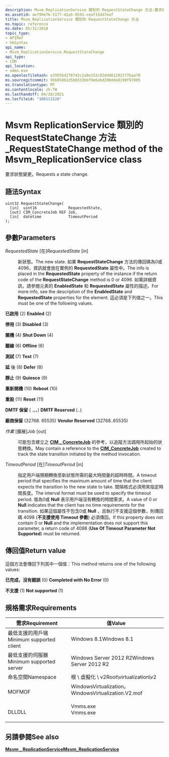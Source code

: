```yaml
---
description: Msvm_ReplicationService 類別的 RequestStateChange 方法-要求狀態變更。
ms.assetid: ae799e76-5177-42a5-8591-ceaf15dd7eaf
title: Msvm_ReplicationService 類別的 RequestStateChange 方法
ms.topic: reference
ms.date: 05/31/2018
topic_type:
- APIRef
- kbSyntax
api_name:
- Msvm_ReplicationService.RequestStateChange
api_type:
- COM
api_location:
- vmms.exe
ms.openlocfilehash: e2955bd278742c2a8e152c83ddd61292277baa70
ms.sourcegitcommit: 95685061d5b0333bbf9e6ebd208dde8190f97005
ms.translationtype: MT
ms.contentlocale: zh-TW
ms.lasthandoff: 04/28/2021
ms.locfileid: "108111526"
---
```

# <a name="requeststatechange-method-of-the-msvm_replicationservice-class"></a><span data-ttu-id="9ba1e-103">Msvm ReplicationService 類別的 RequestStateChange 方法 \_</span><span class="sxs-lookup"><span data-stu-id="9ba1e-103">RequestStateChange method of the Msvm\_ReplicationService class</span></span>

<span data-ttu-id="9ba1e-104">要求狀態變更。</span><span class="sxs-lookup"><span data-stu-id="9ba1e-104">Requests a state change.</span></span>

## <a name="syntax"></a><span data-ttu-id="9ba1e-105">語法</span><span class="sxs-lookup"><span data-stu-id="9ba1e-105">Syntax</span></span>


```mof
uint32 RequestStateChange(
  [in]  uint16              RequestedState,
  [out] CIM_ConcreteJob REF Job,
  [in]  datetime            TimeoutPeriod
);
```



## <a name="parameters"></a><span data-ttu-id="9ba1e-106">參數</span><span class="sxs-lookup"><span data-stu-id="9ba1e-106">Parameters</span></span>

<dl> <dt>

<span data-ttu-id="9ba1e-107">*RequestedState* \[在\]</span><span class="sxs-lookup"><span data-stu-id="9ba1e-107">*RequestedState* \[in\]</span></span>
</dt> <dd>

<span data-ttu-id="9ba1e-108">新狀態。</span><span class="sxs-lookup"><span data-stu-id="9ba1e-108">The new state.</span></span> <span data-ttu-id="9ba1e-109">如果 **RequestStateChange** 方法的傳回碼為0或4096，資訊就會放在實例的 **RequestedState** 屬性中。</span><span class="sxs-lookup"><span data-stu-id="9ba1e-109">The info is placed in the **RequestedState** property of the instance if the return code of the **RequestStateChange** method is 0 or 4096.</span></span> <span data-ttu-id="9ba1e-110">如需詳細資訊，請參閱元素的 **EnabledState** 和 **RequestedState** 屬性的描述。</span><span class="sxs-lookup"><span data-stu-id="9ba1e-110">For more info, see the description of the **EnabledState** and **RequestedState** properties for the element.</span></span> <span data-ttu-id="9ba1e-111">這必須是下列值之一。</span><span class="sxs-lookup"><span data-stu-id="9ba1e-111">This must be one of the following values.</span></span>

<dt>

<span id="Enabled"></span><span id="enabled"></span><span id="ENABLED"></span>

<span data-ttu-id="9ba1e-112">**已啟用** (2) </span><span class="sxs-lookup"><span data-stu-id="9ba1e-112">**Enabled** (2)</span></span>


</dt> <dd></dd> <dt>

<span id="Disabled"></span><span id="disabled"></span><span id="DISABLED"></span>

<span data-ttu-id="9ba1e-113">**停用** (3) </span><span class="sxs-lookup"><span data-stu-id="9ba1e-113">**Disabled** (3)</span></span>


</dt> <dd></dd> <dt>

<span id="Shut_Down"></span><span id="shut_down"></span><span id="SHUT_DOWN"></span>

<span data-ttu-id="9ba1e-114">**關機** (4) </span><span class="sxs-lookup"><span data-stu-id="9ba1e-114">**Shut Down** (4)</span></span>


</dt> <dd></dd> <dt>

<span id="Offline"></span><span id="offline"></span><span id="OFFLINE"></span>

<span data-ttu-id="9ba1e-115">**離線** (6) </span><span class="sxs-lookup"><span data-stu-id="9ba1e-115">**Offline** (6)</span></span>


</dt> <dd></dd> <dt>

<span id="Test"></span><span id="test"></span><span id="TEST"></span>

<span data-ttu-id="9ba1e-116">**測試** (7) </span><span class="sxs-lookup"><span data-stu-id="9ba1e-116">**Test** (7)</span></span>


</dt> <dd></dd> <dt>

<span id="Defer"></span><span id="defer"></span><span id="DEFER"></span>

<span data-ttu-id="9ba1e-117">**延** 後 (8) </span><span class="sxs-lookup"><span data-stu-id="9ba1e-117">**Defer** (8)</span></span>


</dt> <dd></dd> <dt>

<span id="Quiesce"></span><span id="quiesce"></span><span id="QUIESCE"></span>

<span data-ttu-id="9ba1e-118">**靜止** (9) </span><span class="sxs-lookup"><span data-stu-id="9ba1e-118">**Quiesce** (9)</span></span>


</dt> <dd></dd> <dt>

<span id="Reboot"></span><span id="reboot"></span><span id="REBOOT"></span>

<span data-ttu-id="9ba1e-119">**重新開機** (10) </span><span class="sxs-lookup"><span data-stu-id="9ba1e-119">**Reboot** (10)</span></span>


</dt> <dd></dd> <dt>

<span id="Reset"></span><span id="reset"></span><span id="RESET"></span>

<span data-ttu-id="9ba1e-120">**重設** (11) </span><span class="sxs-lookup"><span data-stu-id="9ba1e-120">**Reset** (11)</span></span>


</dt> <dd></dd> <dt>

<span id="DMTF_Reserved"></span><span id="dmtf_reserved"></span><span id="DMTF_RESERVED"></span>

<span data-ttu-id="9ba1e-121">**DMTF 保留** ( .。。) </span><span class="sxs-lookup"><span data-stu-id="9ba1e-121">**DMTF Reserved** (..)</span></span>


</dt> <dd></dd> <dt>

<span id="Vendor_Reserved"></span><span id="vendor_reserved"></span><span id="VENDOR_RESERVED"></span>

<span data-ttu-id="9ba1e-122">**廠商保留** (32768. 65535) </span><span class="sxs-lookup"><span data-stu-id="9ba1e-122">**Vendor Reserved** (32768..65535)</span></span>


</dt> <dd></dd> </dl> </dd> <dt>

<span data-ttu-id="9ba1e-123">*作業* \[擴展\]</span><span class="sxs-lookup"><span data-stu-id="9ba1e-123">*Job* \[out\]</span></span>
</dt> <dd>

<span data-ttu-id="9ba1e-124">可能包含建立之 [**CIM \_ ConcreteJob**](cim-concretejob.md) 的參考，以追蹤方法調用所起始的狀態轉換。</span><span class="sxs-lookup"><span data-stu-id="9ba1e-124">May contain a reference to the [**CIM\_ConcreteJob**](cim-concretejob.md) created to track the state transition initiated by the method invocation.</span></span>

</dd> <dt>

<span data-ttu-id="9ba1e-125">*TimeoutPeriod* \[在\]</span><span class="sxs-lookup"><span data-stu-id="9ba1e-125">*TimeoutPeriod* \[in\]</span></span>
</dt> <dd>

<span data-ttu-id="9ba1e-126">指定用戶端預期轉換至新狀態所需的最大時間量的超時時間。</span><span class="sxs-lookup"><span data-stu-id="9ba1e-126">A timeout period that specifies the maximum amount of time that the client expects the transition to the new state to take.</span></span> <span data-ttu-id="9ba1e-127">間隔格式必須用來指定時間長度。</span><span class="sxs-lookup"><span data-stu-id="9ba1e-127">The interval format must be used to specify the timeout period.</span></span> <span data-ttu-id="9ba1e-128">值為0或 **Null** 表示用戶端沒有轉換的時間需求。</span><span class="sxs-lookup"><span data-stu-id="9ba1e-128">A value of 0 or **Null** indicates that the client has no time requirements for the transition.</span></span> <span data-ttu-id="9ba1e-129">如果這個屬性不包含0或 **Null** ，且執行不支援這個參數，則傳回碼 4098 (**不支援使用 Timeout 參數**) 必須傳回。</span><span class="sxs-lookup"><span data-stu-id="9ba1e-129">If this property does not contain 0 or **Null** and the implementation does not support this parameter, a return code of 4098 (**Use Of Timeout Parameter Not Supported**) must be returned.</span></span>

</dd> </dl>

## <a name="return-value"></a><span data-ttu-id="9ba1e-130">傳回值</span><span class="sxs-lookup"><span data-stu-id="9ba1e-130">Return value</span></span>

<span data-ttu-id="9ba1e-131">這個方法會傳回下列其中一個值：</span><span class="sxs-lookup"><span data-stu-id="9ba1e-131">This method returns one of the following values:</span></span>

<dl> <dt>

<span data-ttu-id="9ba1e-132">**已完成，沒有錯誤** (0) </span><span class="sxs-lookup"><span data-stu-id="9ba1e-132">**Completed with No Error** (0)</span></span>
</dt> <dt>

<span data-ttu-id="9ba1e-133">**不支援** (1) </span><span class="sxs-lookup"><span data-stu-id="9ba1e-133">**Not supported** (1)</span></span>
</dt> </dl>

## <a name="requirements"></a><span data-ttu-id="9ba1e-134">規格需求</span><span class="sxs-lookup"><span data-stu-id="9ba1e-134">Requirements</span></span>



| <span data-ttu-id="9ba1e-135">需求</span><span class="sxs-lookup"><span data-stu-id="9ba1e-135">Requirement</span></span> | <span data-ttu-id="9ba1e-136">值</span><span class="sxs-lookup"><span data-stu-id="9ba1e-136">Value</span></span> |
|-------------------------------------|---------------------------------------------------------------------------------------------------------|
| <span data-ttu-id="9ba1e-137">最低支援的用戶端</span><span class="sxs-lookup"><span data-stu-id="9ba1e-137">Minimum supported client</span></span><br/> | <span data-ttu-id="9ba1e-138">Windows 8.1</span><span class="sxs-lookup"><span data-stu-id="9ba1e-138">Windows 8.1</span></span><br/>                                                                                  |
| <span data-ttu-id="9ba1e-139">最低支援的伺服器</span><span class="sxs-lookup"><span data-stu-id="9ba1e-139">Minimum supported server</span></span><br/> | <span data-ttu-id="9ba1e-140">Windows Server 2012 R2</span><span class="sxs-lookup"><span data-stu-id="9ba1e-140">Windows Server 2012 R2</span></span><br/>                                                                       |
| <span data-ttu-id="9ba1e-141">命名空間</span><span class="sxs-lookup"><span data-stu-id="9ba1e-141">Namespace</span></span><br/>                | <span data-ttu-id="9ba1e-142">根 \\ 虛擬化 \\ v2</span><span class="sxs-lookup"><span data-stu-id="9ba1e-142">Root\\virtualization\\v2</span></span><br/>                                                                     |
| <span data-ttu-id="9ba1e-143">MOF</span><span class="sxs-lookup"><span data-stu-id="9ba1e-143">MOF</span></span><br/>                      | <dl> <span data-ttu-id="9ba1e-144"><dt>WindowsVirtualization。</dt></span><span class="sxs-lookup"><span data-stu-id="9ba1e-144"><dt>WindowsVirtualization.V2.mof</dt></span></span> </dl> |
| <span data-ttu-id="9ba1e-145">DLL</span><span class="sxs-lookup"><span data-stu-id="9ba1e-145">DLL</span></span><br/>                      | <dl> <span data-ttu-id="9ba1e-146"><dt>Vmms.exe</dt></span><span class="sxs-lookup"><span data-stu-id="9ba1e-146"><dt>Vmms.exe</dt></span></span> </dl>                     |



## <a name="see-also"></a><span data-ttu-id="9ba1e-147">另請參閱</span><span class="sxs-lookup"><span data-stu-id="9ba1e-147">See also</span></span>

<dl> <dt>

[<span data-ttu-id="9ba1e-148">**Msvm \_ ReplicationService**</span><span class="sxs-lookup"><span data-stu-id="9ba1e-148">**Msvm\_ReplicationService**</span></span>](msvm-replicationservice.md)
</dt> </dl>

 

 




